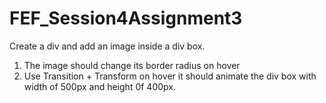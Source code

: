 # FEF_Session4Assignment3

Create a div and add an image inside a div box.

1. The image should change its border radius on hover
2. Use Transition + Transform on hover it should animate the div box with width of 500px and height 0f 400px.
